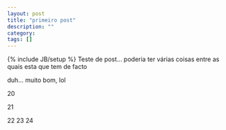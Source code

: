 ```yaml
---
layout: post
title: "primeiro post"
description: ""
category: 
tags: []
---
```

{% include JB/setup %}
Teste de post... poderia ter várias coisas entre as quais esta que tem de facto

duh... muito bom, lol

20

21

22
23
24